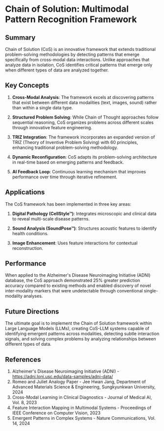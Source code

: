 # Chain of Solution: Multimodal Pattern Recognition Framework

## Summary

Chain of Solution (CoS) is an innovative framework that extends traditional problem-solving methodologies by detecting patterns that emerge specifically from cross-modal data interactions. Unlike approaches that analyze data in isolation, CoS identifies critical patterns that emerge only when different types of data are analyzed together.

## Key Concepts

1. **Cross-Modal Analysis**: The framework excels at discovering patterns that exist between different data modalities (text, images, sound) rather than within a single data type.

2. **Structured Problem Solving**: While Chain of Thought approaches follow sequential reasoning, CoS organizes problems across different scales through innovative feature engineering.

3. **TRIZ Integration**: The framework incorporates an expanded version of TRIZ (Theory of Inventive Problem Solving) with 60 principles, enhancing traditional problem-solving methodology.

4. **Dynamic Reconfiguration**: CoS adapts its problem-solving architecture in real-time based on emerging patterns and feedback.

5. **AI Feedback Loop**: Continuous learning mechanism that improves performance over time through iterative refinement.

## Applications

The CoS framework has been implemented in three key areas:

1. **Digital Pathology (CellStyle™)**: Integrates microscopic and clinical data to reveal multi-scale disease patterns.

2. **Sound Analysis (SoundPose™)**: Structures acoustic features to identify health conditions.

3. **Image Enhancement**: Uses feature interactions for contextual reconstruction.

## Performance

When applied to the Alzheimer's Disease Neuroimaging Initiative (ADNI) database, the CoS approach demonstrated 25% greater prediction accuracy compared to existing methods and enabled discovery of novel inter-modality markers that were undetectable through conventional single-modality analyses.

## Future Directions

The ultimate goal is to implement the Chain of Solution framework within Large Language Models (LLMs), creating CoS-LLM systems capable of identifying emergent patterns across modalities, detecting subtle interaction signals, and solving complex problems by analyzing relationships between different types of data.

## References

1. Alzheimer's Disease Neuroimaging Initiative (ADNI) - https://adni.loni.usc.edu/data-samples/adni-data/
2. Romeo and Juliet Analogy Paper - Jee Hwan Jang, Department of Advanced Materials Science & Engineering, Sungkyunkwan University, 2024
3. Cross-Modal Learning in Clinical Diagnostics - Journal of Medical AI, Vol. 8, 2023
4. Feature Interaction Mapping in Multimodal Systems - Proceedings of IEEE Conference on Computer Vision, 2023
5. Emergent Patterns in Complex Systems - Nature Communications, Vol. 14, 2024
